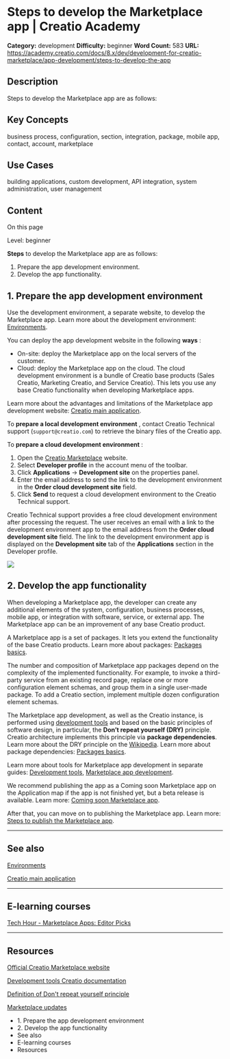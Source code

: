 # Steps to develop the Marketplace app | Creatio Academy

**Category:** development **Difficulty:** beginner **Word Count:** 583 **URL:**
https://academy.creatio.com/docs/8.x/dev/development-for-creatio-marketplace/app-development/steps-to-develop-the-app

## Description

Steps to develop the Marketplace app are as follows:

## Key Concepts

business process, configuration, section, integration, package, mobile app,
contact, account, marketplace

## Use Cases

building applications, custom development, API integration, system
administration, user management

## Content

On this page

Level: beginner

**Steps** to develop the Marketplace app are as follows:

1. Prepare the app development environment.
2. Develop the app functionality.

## 1\. Prepare the app development environment​

Use the development environment, a separate website, to develop the Marketplace
app. Learn more about the development environment:
[Environments](https://academy.creatio.com/documents?id=15201&anchor=title-2124-1).

You can deploy the app development website in the following **ways** :

- On-site: deploy the Marketplace app on the local servers of the customer.
- Cloud: deploy the Marketplace app on the cloud. The cloud development
  environment is a bundle of Creatio base products (Sales Creatio, Marketing
  Creatio, and Service Creatio). This lets you use any base Creatio
  functionality when developing Marketplace apps.

Learn more about the advantages and limitations of the Marketplace app
development website:
[Creatio main application](https://academy.creatio.com/documents?id=15051&anchor=title-1165-13).

To **prepare a local development environment** , contact Creatio Technical
support (`support@creatio.com`) to retrieve the binary files of the Creatio app.

To **prepare a cloud development environment** :

1. Open the [Creatio Marketplace](https://marketplace.creatio.com/) website.
2. Select **Developer profile** in the account menu of the toolbar.
3. Click **Applications** → **Development site** on the properties panel.
4. Enter the email address to send the link to the development environment in
   the **Order cloud development site** field.
5. Click **Send** to request a cloud development environment to the Creatio
   Technical support.

Creatio Technical support provides a free cloud development environment after
processing the request. The user receives an email with a link to the
development environment app to the email address from the **Order cloud
development site** field. The link to the development environment app is
displayed on the **Development site** tab of the **Applications** section in the
Developer profile.

![](https://academy.creatio.com/sites/default/files/documentation/sdk/ru/BPMonlineWebSDK/Screenshots/CreatioMarketplace/8.0/scr_development_site_link.png)

## 2\. Develop the app functionality​

When developing a Marketplace app, the developer can create any additional
elements of the system, configuration, business processes, mobile app, or
integration with software, service, or external app. The Marketplace app can be
an improvement of any base Creatio product.

A Marketplace app is a set of packages. It lets you extend the functionality of
the base Creatio products. Learn more about packages:
[Packages basics](https://academy.creatio.com/documents?id=15121).

The number and composition of Marketplace app packages depend on the complexity
of the implemented functionality. For example, to invoke a third-party service
from an existing record page, replace one or more configuration element schemas,
and group them in a single user-made package. To add a Creatio section,
implement multiple dozen configuration element schemas.

The Marketplace app development, as well as the Creatio instance, is performed
using
[development tools](https://academy.creatio.com/docs/8.x/dev/development-on-creatio-platform/category/development-tools)
and based on the basic principles of software design, in particular, the **Don’t
repeat yourself (DRY)** principle. Creatio architecture implements this
principle via **package dependencies**. Learn more about the DRY principle on
the
[Wikipedia](https://en.wikipedia.org/w/index.php?title=Don%27t_repeat_yourself&oldid=1120914092).
Learn more about package dependencies:
[Packages basics](https://academy.creatio.com/documents?id=15121&anchor=title-2105-3).

Learn more about tools for Marketplace app development in separate guides:
[Development tools](https://academy.creatio.com/docs/8.x/dev/development-on-creatio-platform/category/development-tools),
[Marketplace app development](https://academy.creatio.com/docs/8.x/dev/development-for-creatio-marketplace/category/development).

We recommend publishing the app as a Coming soon Marketplace app on the
Application map if the app is not finished yet, but a beta release is available.
Learn more:
[Coming soon Marketplace app](https://academy.creatio.com/documents?id=15026).

After that, you can move on to publishing the Marketplace app. Learn more:
[Steps to publish the Marketplace app](https://academy.creatio.com/documents?id=15957).

---

## See also​

[Environments](https://academy.creatio.com/documents?id=15201)

[Creatio main application](https://academy.creatio.com/documents?id=15051)

---

## E-learning courses​

[Tech Hour - Marketplace Apps: Editor Picks](https://www.youtube.com/watch?v=kZJe7CwHUXk)

---

## Resources​

[Official Creatio Marketplace website](https://marketplace.creatio.com/)

[Development tools Creatio documentation](https://academy.creatio.com/docs/8.x/dev/development-on-creatio-platform/category/development-tools)

[Definition of Don't repeat yourself principle](https://en.wikipedia.org/w/index.php?title=Don%27t_repeat_yourself&oldid=1120914092)

[Marketplace updates](https://academy.creatio.com/docs/8.x/dev/development-for-creatio-marketplace/category/marketplace-updates)

- 1\. Prepare the app development environment
- 2\. Develop the app functionality
- See also
- E-learning courses
- Resources
